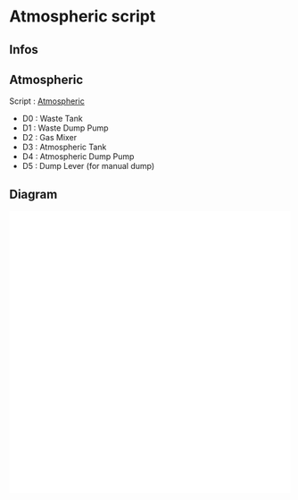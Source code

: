 # Atmospheric script

## Infos

## Atmospheric
Script : [Atmospheric](/Scripts/Atmospheric)
- D0 : Waste Tank
- D1 : Waste Dump Pump
- D2 : Gas Mixer
- D3 : Atmospheric Tank
- D4 : Atmospheric Dump Pump
- D5 : Dump Lever (for manual dump)

## Diagram

![Atmospheric diagram](/Diagrams/Atmospheric.svg)
